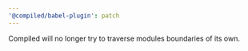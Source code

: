 ```yaml
---
'@compiled/babel-plugin': patch
---
```


Compiled will no longer try to traverse modules boundaries of its own.
